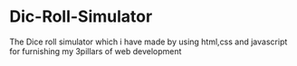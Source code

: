 # Dic-Roll-Simulator
The Dice roll simulator which i have made by using html,css and javascript for furnishing my 3pillars of web development
